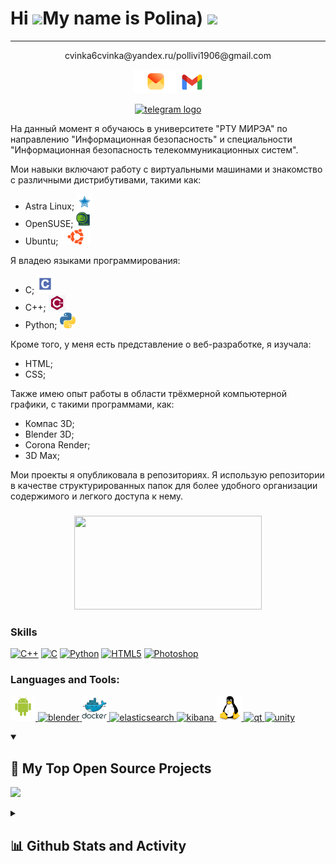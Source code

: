Hi ![](https://user-images.githubusercontent.com/18350557/176309783-0785949b-9127-417c-8b55-ab5a4333674e.gif)My name is Polina)  <img src="https://readme-typing-svg.demolab.com/?lines=Programmer%20;Designer%20;Security Guard%20;Engineer%20&font=Fira%20Code&center=true&width=440&height=30&color=f75c7e&vCenter=true&pause=10&size=22" /></a>
===============================================================================================================================

--------------------------
<div align="center">
    <p>cvinka6cvinka@yandex.ru/pollivi1906@gmail.com</p>
    <img src="https://github.com/1Polina/image/blob/main/scale_1200.png?raw=true" height="38" />
    <img src="https://github.com/1Polina/image/blob/main/d04efe7341f7f30d7094cd39a5396c5c.png?raw=true" height="35" />
  </a>
    <p> </p>
  <a href="https://t.me/I0plv07" target="_blank">
    <img src="https://img.shields.io/static/v1?message=Telegram&logo=telegram&label=&color=2CA5E0&logoColor=white&labelColor=&style=for-the-badge" height="25" alt="telegram logo"  />
  </a>
</div>

На данный момент я обучаюсь в университете "РТУ МИРЭА" по направлению "Информационная безопасность" и специальности "Информационная безопасность телекоммуникационных систем". 

Мои навыки включают работу с виртуальными машинами и знакомство с различными дистрибутивами, такими как:
* Astra Linux; <img src="https://github.com/1Polina/image/blob/main/Astar-Linuks.jpg?raw=true" height="25" />
* OpenSUSE; <img src="https://github.com/1Polina/image/blob/main/openSUSE-logo.png?raw=true" height="25" />
* Ubuntu; <img src="https://github.com/1Polina/image/blob/main/ubuntu-logo-png-ubuntu-free-logo-icons-1200x630.png?raw=true" height="25" />

Я владею языками программирования:
* C; <img src="https://github.com/1Polina/image/blob/main/c.jpg?raw=true" height="30" />
* C++; <img src="https://github.com/1Polina/image/blob/main/scale_12.jpg?raw=true" height="25" />
* Python; <img src="https://github.com/1Polina/image/blob/main/Python_logo_icon.png?raw=true" height="25" />

Кроме того, у меня есть представление о веб-разработке, я изучала:
* HTML; <img src="" height="25" />
* CSS; <img src="" height="25" />

Также имею опыт работы в области трёхмерной компьютерной графики, с такими программами, как: 
* Компас 3D;
* Blender 3D;
* Corona Render;
* 3D Max;

Мои проекты я опубликовала в репозиториях. Я использую репозитории в качестве структурированных папок для более удобного организации содержимого и легкого доступа к нему.

###                       
###                                  
###              
<div align="center">
  <img height="150" width="300" src="https://github.com/1Polina/image/blob/main/hacker-reality-colored-keyboard.gif?raw=true"  />
</div>

### Skills
<p align="left">
<a href="https://docs.microsoft.com/en-us/cpp/?view=msvc-170" target="_blank" rel="noreferrer"><img src="https://raw.githubusercontent.com/danielcranney/readme-generator/main/public/icons/skills/cplusplus-colored.svg" width="36" height="36" alt="C++" /></a>
<a href="https://docs.microsoft.com/en-us/cpp/?view=msvc-170" target="_blank" rel="noreferrer"><img src="https://raw.githubusercontent.com/danielcranney/readme-generator/main/public/icons/skills/c-colored.svg" width="36" height="36" alt="C" /></a>
<a href="https://www.python.org/" target="_blank" rel="noreferrer"><img src="https://raw.githubusercontent.com/danielcranney/readme-generator/main/public/icons/skills/python-colored.svg" width="36" height="36" alt="Python" /></a>
<a href="https://developer.mozilla.org/en-US/docs/Glossary/HTML5" target="_blank" rel="noreferrer"><img src="https://raw.githubusercontent.com/danielcranney/readme-generator/main/public/icons/skills/html5-colored.svg" width="36" height="36" alt="HTML5" /></a>
<a href="https://www.adobe.com/uk/products/photoshop.html" target="_blank" rel="noreferrer"><img src="https://raw.githubusercontent.com/danielcranney/readme-generator/main/public/icons/skills/photoshop-colored.svg" width="36" height="36" alt="Photoshop" /></a>
</p>

<h3 align="left">Languages and Tools:</h3>
<p align="left"> <a href="https://developer.android.com" target="_blank" rel="noreferrer"> <img src="https://raw.githubusercontent.com/devicons/devicon/master/icons/android/android-original-wordmark.svg" alt="android" width="40" height="40"/> </a> <a href="https://www.blender.org/" target="_blank" rel="noreferrer"> <img src="https://download.blender.org/branding/community/blender_community_badge_white.svg" alt="blender" width="40" height="40"/> </a> <a href="https://www.docker.com/" target="_blank" rel="noreferrer"> <img src="https://raw.githubusercontent.com/devicons/devicon/master/icons/docker/docker-original-wordmark.svg" alt="docker" width="40" height="40"/> </a> <a href="https://www.elastic.co" target="_blank" rel="noreferrer"> <img src="https://www.vectorlogo.zone/logos/elastic/elastic-icon.svg" alt="elasticsearch" width="40" height="40"/> </a> <a href="https://www.elastic.co/kibana" target="_blank" rel="noreferrer"> <img src="https://www.vectorlogo.zone/logos/elasticco_kibana/elasticco_kibana-icon.svg" alt="kibana" width="40" height="40"/> </a> <a href="https://www.linux.org/" target="_blank" rel="noreferrer"> <img src="https://raw.githubusercontent.com/devicons/devicon/master/icons/linux/linux-original.svg" alt="linux" width="40" height="40"/> </a> <a href="https://www.qt.io/" target="_blank" rel="noreferrer"> <img src="https://upload.wikimedia.org/wikipedia/commons/0/0b/Qt_logo_2016.svg" alt="qt" width="40" height="40"/> </a> <a href="https://unity.com/" target="_blank" rel="noreferrer"> <img src="https://www.vectorlogo.zone/logos/unity3d/unity3d-icon.svg" alt="unity" width="40" height="40"/> </a> </p>

<details open> 
  <summary><h2>📘 My Top Open Source Projects</h2></summary>
  <p align="left">
    <img width="278" src="https://denvercoder1-github-readme-stats.vercel.app/api/pin/?username=DenverCoder1&repo=github-readme-streak-stats&theme=react&bg_color=1F222E&title_color=F75D7F&hide_border=true&icon_color=F8D866&show_icons=false"</a>
  </p>
<details> 

  
  <summary><h2>📊 Github Stats and Activity</h2></summary>
  <h3>🔥 Streak Stats</h3>
  </p>
